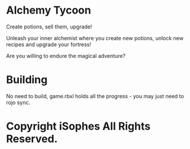 # Alchemy Tycoon 

Create potions, sell them, upgrade!

Unleash your inner alchemist where you create new potions, unlock new recipes and upgrade your fortress!

Are you willing to endure the magical adventure?

# Building 

No need to build, game.rbxl holds all the progress - you may just need to rojo sync.

# Copyright iSophes All Rights Reserved.
